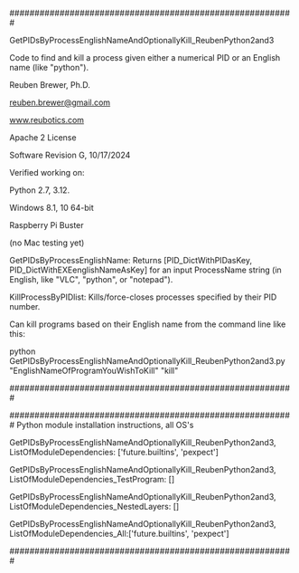 #########################################################

GetPIDsByProcessEnglishNameAndOptionallyKill_ReubenPython2and3

Code to find and kill a process given either a numerical PID or an English name (like "python").

Reuben Brewer, Ph.D.

reuben.brewer@gmail.com

www.reubotics.com

Apache 2 License

Software Revision G, 10/17/2024

Verified working on:

Python 2.7, 3.12.

Windows 8.1, 10 64-bit

Raspberry Pi Buster 

(no Mac testing yet)

GetPIDsByProcessEnglishName: Returns [PID_DictWithPIDasKey, PID_DictWithEXEenglishNameAsKey] for an input ProcessName string (in English, like "VLC", "python", or "notepad").

KillProcessByPIDlist: Kills/force-closes processes specified by their PID number.

Can kill programs based on their English name from the command line like this:

python GetPIDsByProcessEnglishNameAndOptionallyKill_ReubenPython2and3.py "EnglishNameOfProgramYouWishToKill" "kill"

#########################################################

######################################################### Python module installation instructions, all OS's

GetPIDsByProcessEnglishNameAndOptionallyKill_ReubenPython2and3, ListOfModuleDependencies: ['future.builtins', 'pexpect']

GetPIDsByProcessEnglishNameAndOptionallyKill_ReubenPython2and3, ListOfModuleDependencies_TestProgram: []

GetPIDsByProcessEnglishNameAndOptionallyKill_ReubenPython2and3, ListOfModuleDependencies_NestedLayers: []

GetPIDsByProcessEnglishNameAndOptionallyKill_ReubenPython2and3, ListOfModuleDependencies_All:['future.builtins', 'pexpect']

#########################################################
